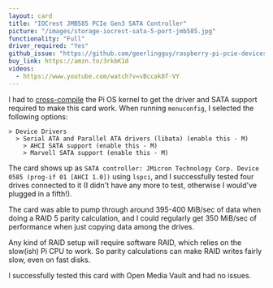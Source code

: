 ```yaml
---
layout: card
title: "IOCrest JMB585 PCIe Gen3 SATA Controller"
picture: "/images/storage-iocrest-sata-5-port-jmb585.jpg"
functionality: "Full"
driver_required: "Yes"
github_issue: "https://github.com/geerlingguy/raspberry-pi-pcie-devices/issues/64"
buy_link: https://amzn.to/3rkbK1d
videos:
  - https://www.youtube.com/watch?v=vBccak8f-VY
---
```

I had to [cross-compile](https://github.com/geerlingguy/raspberry-pi-pcie-devices/tree/master/extras/cross-compile) the Pi OS kernel to get the driver and SATA support required to make this card work. When running `menuconfig`, I selected the following options:

```
> Device Drivers
  > Serial ATA and Parallel ATA drivers (libata) (enable this - M)
    > AHCI SATA support (enable this - M)
    > Marvell SATA support (enable this - M)
```

The card shows up as `SATA controller: JMicron Technology Corp. Device 0585 (prog-if 01 [AHCI 1.0])` using `lspci`, and I successfully tested four drives connected to it (I didn't have any more to test, otherwise I would've plugged in a fifth!).

The card was able to pump through around 395-400 MiB/sec of data when doing a RAID 5 parity calculation, and I could regularly get 350 MiB/sec of performance when just copying data among the drives.

Any kind of RAID setup will require software RAID, which relies on the slow(ish) Pi CPU to work. So parity calculations can make RAID writes fairly slow, even on fast disks.

I successfully tested this card with Open Media Vault and had no issues.
